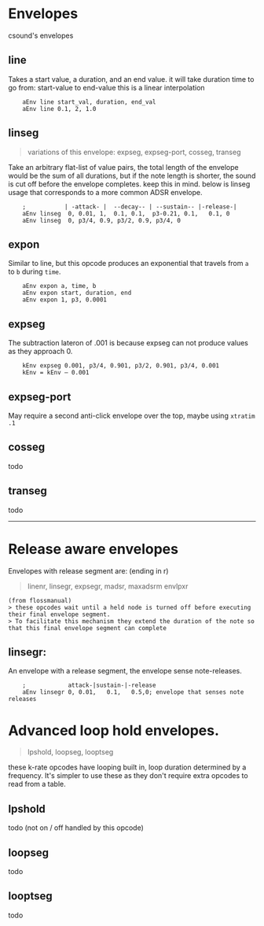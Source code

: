 # Envelopes

csound's envelopes

## line

Takes a start value, a duration, and an end value. it will take duration time to go from:  start-value  to  end-value
this is a linear interpolation

```
    aEnv line start_val, duration, end_val
    aEnv line 0.1, 2, 1.0
```

## linseg

> variations of this envelope: expseg, expseg-port, cosseg, transeg

Take an arbitrary flat-list of value pairs,
the total length of the envelope would be the sum of all durations, but if the note length is shorter, 
the sound is cut off before the envelope completes. keep this in mind.
below is linseg usage that corresponds to a more common ADSR envelope.

```         
    ;           | -attack- |  --decay-- | --sustain-- |-release-|
    aEnv linseg  0, 0.01, 1,  0.1, 0.1,  p3-0.21, 0.1,   0.1, 0
    aEnv linseg  0, p3/4, 0.9, p3/2, 0.9, p3/4, 0
```

## expon

Similar to line, but this opcode produces an exponential that travels from `a` to `b` during `time`.

```
    aEnv expon a, time, b
    aEnv expon start, duration, end
    aEnv expon 1, p3, 0.0001
```

## expseg

The subtraction lateron of .001 is because expseg can not produce values as they approach 0.

```
    kEnv expseg 0.001, p3/4, 0.901, p3/2, 0.901, p3/4, 0.001
    kEnv = kEnv – 0.001
```

## expseg-port

May require a second anti-click envelope over the top, maybe using `xtratim .1`

## cosseg
todo

## transeg
todo

-----------

# Release aware envelopes

Envelopes with release segment are: (ending in r)

> linenr, linsegr, expsegr, madsr, maxadsrm envlpxr

    (from flossmanual)
    > these opcodes wait until a held node is turned off before executing their final envelope segment. 
    > To facilitate this mechanism they extend the duration of the note so that this final envelope segment can complete

## linsegr:
An envelope with a release segment, the envelope sense note-releases.
```
    ;            attack-|sustain-|-release
    aEnv linsegr 0, 0.01,   0.1,   0.5,0; envelope that senses note releases
```

# Advanced loop hold envelopes.

> lpshold, loopseg, looptseg
 
these k-rate opcodes have looping built in, loop duration determined by a frequency. It's simpler to use these as they don't require
extra opcodes to read from a table.

## lpshold

todo  (not on / off handled by this opcode)

## loopseg

todo

## looptseg

todo